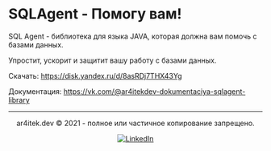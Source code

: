 # SQLAgent - Помогу вам!

SQL Agent - библиотека для языка JAVA, которая
должна вам помочь с базами данных.

Упростит, ускорит и защитит вашу работу с базами данных.

Скачать: https://disk.yandex.ru/d/8asRDj7THX43Yg

Документация: https://vk.com/@ar4itekdev-dokumentaciya-sqlagent-library

-----------------------------------------------------
<p align="center">
ar4itek.dev © 2021 - полное или частичное копирование запрещено.
</p>

<p align="center">
<a href="https://vk.com/ar4itekdev"><img alt="LinkedIn" src="https://img.shields.io/badge/ВКонтакте-ar4itekdev-red?style=flat-square&logo=vk"></a>
</p>

